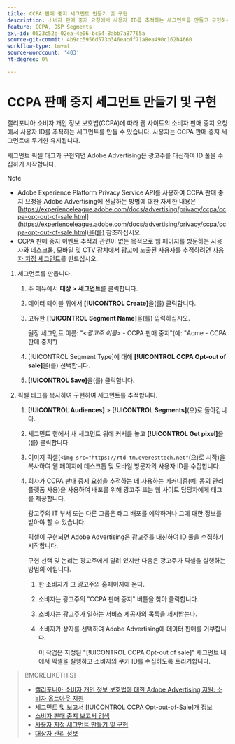 ```yaml
---
title: CCPA 판매 중지 세그먼트 만들기 및 구현
description: 소비자 판매 중지 요청에서 사용자 ID를 추적하는 세그먼트를 만들고 구현하는 방법을 알아봅니다.
feature: CCPA, DSP Segments
exl-id: 0623c52e-02ea-4e06-bc54-8abb7a87765a
source-git-commit: 4b9cc5956d573b346eacdf71a8ea490c162b4660
workflow-type: tm+mt
source-wordcount: '403'
ht-degree: 0%

---
```


# CCPA 판매 중지 세그먼트 만들기 및 구현

캘리포니아 소비자 개인 정보 보호법(CCPA)에 따라 웹 사이트의 소비자 판매 중지 요청에서 사용자 ID를 추적하는 세그먼트를 만들 수 있습니다. 사용자는 CCPA 판매 중지 세그먼트에 무기한 유지됩니다.

세그먼트 픽셀 태그가 구현되면 Adobe Advertising은 광고주를 대신하여 ID 풀을 수집하기 시작합니다.

>[!NOTE]
>
>* Adobe Experience Platform Privacy Service API를 사용하여 CCPA 판매 중지 요청을 Adobe Advertising에 전달하는 방법에 대한 자세한 내용은 [https://experienceleague.adobe.com/docs/advertising/privacy/ccpa/ccpa-opt-out-of-sale.html](https://experienceleague.adobe.com/docs/advertising/privacy/ccpa/ccpa-opt-out-of-sale.html)을(를) 참조하십시오.
>* CCPA 판매 중지 이벤트 추적과 관련이 없는 목적으로 웹 페이지를 방문하는 사용자와 데스크톱, 모바일 및 CTV 장치에서 광고에 노출된 사용자를 추적하려면 [사용자 지정 세그먼트](/help/dsp/audiences/custom-segment-create.md)를 만드십시오.

1. 세그먼트를 만듭니다.

   1. 주 메뉴에서 **대상 > 세그먼트**&#x200B;를 클릭합니다.

   1. 데이터 테이블 위에서 **[!UICONTROL Create]**&#x200B;을(를) 클릭합니다.

   1. 고유한 **[!UICONTROL Segment Name]**&#x200B;을(를) 입력하십시오.

      권장 세그먼트 이름: &quot;&lt;*광고주 이름*> - CCPA 판매 중지&quot;(예: &quot;Acme - CCPA 판매 중지&quot;)

   1. [!UICONTROL Segment Type]에 대해 **[!UICONTROL CCPA Opt-out of sale]**&#x200B;을(를) 선택합니다.

   1. **[!UICONTROL Save]**&#x200B;을(를) 클릭합니다.

1. 픽셀 태그를 복사하여 구현하여 세그먼트를 추적합니다.

   1. **[!UICONTROL Audiences]** > **[!UICONTROL Segments]**(으)로 돌아갑니다.

   1. 세그먼트 행에서 새 세그먼트 위에 커서를 놓고 **[!UICONTROL Get pixel]**&#x200B;을(를) 클릭합니다.

   1. 이미지 픽셀(`<img src="https://rtd-tm.everesttech.net"`(으)로 시작)을 복사하여 웹 페이지에 데스크톱 및 모바일 방문자의 사용자 ID를 수집합니다.

   1. 회사가 CCPA 판매 중지 요청을 추적하는 데 사용하는 메커니즘(예: 동의 관리 플랫폼 사용)을 사용하여 배포를 위해 광고주 또는 웹 사이트 담당자에게 태그를 제공합니다.

      광고주의 IT 부서 또는 다른 그룹은 태그 배포를 예약하거나 그에 대한 정보를 받아야 할 수 있습니다.

      픽셀이 구현되면 Adobe Advertising은 광고주를 대신하여 ID 풀을 수집하기 시작합니다.

      구현 선택 및 논리는 광고주에게 달려 있지만 다음은 광고주가 픽셀을 실행하는 방법의 예입니다.

      1. 한 소비자가 그 광고주의 홈페이지에 온다.
      1. 소비자는 광고주의 &quot;CCPA 판매 중지&quot; 버튼을 찾아 클릭합니다.
      1. 소비자는 광고주가 일하는 서비스 제공자의 목록을 제시받는다.
      1. 소비자가 상자를 선택하여 Adobe Advertising에 데이터 판매를 거부합니다.

         이 작업은 지정된 &quot;[!UICONTROL CCPA Opt-out of sale]&quot; 세그먼트 내에서 픽셀을 실행하고 소비자의 쿠키 ID를 수집하도록 트리거합니다.

>[!MORELIKETHIS]
>
>* [캘리포니아 소비자 개인 정보 보호법에 대한 Adobe Advertising 지원: 소비자 옵트아웃 지원](/help/privacy/ccpa/ccpa-opt-out-of-sale.md)
>* [세그먼트 및 보고서 [!UICONTROL CCPA Opt-out-of-Sale]개 정보](ccpa-opt-out-about.md)
>* [소비자 판매 중지 보고서 검색](ccpa-opt-out-segment-report-retrieve.md)
>* [사용자 지정 세그먼트 만들기 및 구현](custom-segment-create.md)
>* [대상자 관리 정보](audience-about.md)
